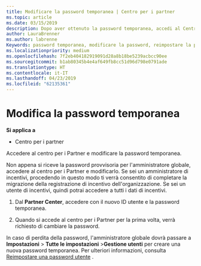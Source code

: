 ```yaml
---
title: Modificare la password temporanea | Centro per i partner
ms.topic: article
ms.date: 03/15/2019
description: Dopo aver ottenuto la password temporanea, accedi al Centro per i partner e modificala.
author: LauraBrenner
ms.author: labrenne
Keywords: password temporanea, modificare la password, reimpostare la password
ms.localizationpriority: medium
ms.openlocfilehash: 7f2eb404182919091d28a8b18be5239acbcc90ee
ms.sourcegitcommit: b1ab80345b4e4af649fb8cc51d96d798e0791ade
ms.translationtype: HT
ms.contentlocale: it-IT
ms.lasthandoff: 04/23/2019
ms.locfileid: "62135361"
---
```

# <a name="change-your-temporary-password"></a>Modifica la password temporanea

**Si applica a**

-  Centro per i partner

Accedere al centro per i Partner e modificare la password temporanea.

Non appena si riceve la password provvisoria per l'amministratore globale, accedere al centro per i Partner e modificarlo. Se sei un amministratore di incentivi, procedendo in questo modo ti verrà consentito di completare la migrazione della registrazione di incentivo dell'organizzazione. Se sei un utente di incentivi, quindi potrai accedere a tutti i dati di incentivi.

1.  Dal **Partner Center**, accedere con il nuovo ID utente e la password temporanea.

2.  Quando si accede al centro per i Partner per la prima volta, verrà richiesto di cambiare la password.

In caso di perdita della password, l'amministratore globale dovrà passare a **Impostazioni** > **Tutte le impostazioni** >**Gestione utenti** per creare una nuova password temporanea.
Per ulteriori informazioni, consulta [Reimpostare una password utente](reset-a-user-password.md) .


 

 



